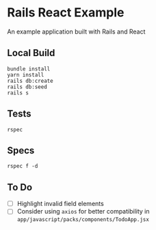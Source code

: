 # Rails React Example

An example application built with Rails and React

## Local Build

```
bundle install
yarn install
rails db:create
rails db:seed
rails s
```

## Tests

```
rspec
```

## Specs

```
rspec f -d
```

## To Do

-   [ ] Highlight invalid field elements
-   [ ] Consider using `axios` for better compatibility in `app/javascript/packs/components/TodoApp.jsx`
